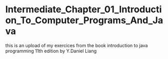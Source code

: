 # Intermediate_Chapter_01_Introduction_To_Computer_Programs_And_Java
this is an upload of my exercices from the book introduction to java programming 11th edition by Y.Daniel Liang
